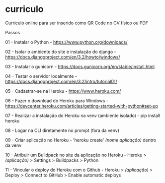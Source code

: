 # curriculo
Currículo online para ser inserido como QR Code no CV físico ou PDF

Passos

01 - Instalar o Python - https://www.python.org/downloads/

02 - Isolar o ambiente do site e instalação do django - https://docs.djangoproject.com/en/3.2/howto/windows/

03 - Instalar o gunicorn - https://docs.gunicorn.org/en/stable/install.html

04 - Testar o servidor localmente - https://docs.djangoproject.com/en/3.2/intro/tutorial01/

05 - Cadastrar-se na Heroku - https://www.heroku.com/

06 - Fazer o download do Heroku para Windows - https://devcenter.heroku.com/articles/getting-started-with-python#set-up

07 - Realizar a instalação do Heroku na venv (ambiente isolado) - pip install heroku

08 - Logar na CLI diretamente no prompt (fora da venv)

09 - Criar aplicação no Heroku - 'heroku create' *(nome aplicação)* dentro da venv

10 - Atribuir um Buildpack no site da aplicação no Heroku - Heroku > *(aplicação)* > Settings > Buildpacks > Python

11 - Vincular o deploy do Heroku com o Github - Heroku > *(aplicação)* > Deploy > Connect to GitHub > Enable automatic deploys
